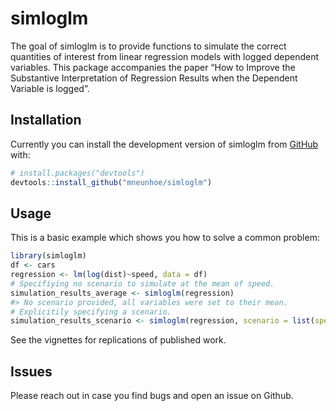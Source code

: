 
<!-- README.md is generated from README.Rmd. Please edit that file -->

# simloglm

<!-- badges: start -->
<!-- badges: end -->

The goal of simloglm is to provide functions to simulate the correct
quantities of interest from linear regression models with logged
dependent variables. This package accompanies the paper “How to Improve
the Substantive Interpretation of Regression Results when the Dependent
Variable is logged”.

## Installation

Currently you can install the development version of simloglm from
[GitHub](https://github.com/) with:

``` r
# install.packages("devtools")
devtools::install_github("mneunhoe/simloglm")
```

## Usage

This is a basic example which shows you how to solve a common problem:

``` r
library(simloglm)
df <- cars
regression <- lm(log(dist)~speed, data = df)
# Specifiying no scenario to simulate at the mean of speed.
simulation_results_average <- simloglm(regression)
#> No scenario provided, all variables were set to their mean.
# Explicitily specifying a scenario.
simulation_results_scenario <- simloglm(regression, scenario = list(speed = c(5, 10, 20)))
```

See the vignettes for replications of published work.

## Issues

Please reach out in case you find bugs and open an issue on Github.
